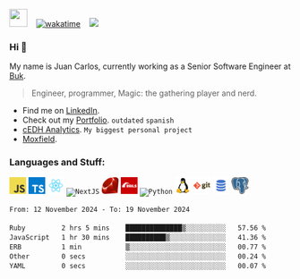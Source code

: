 [<img src="https://github.com/cococov/cococov/assets/19384973/ad95c7af-d6fb-41f2-8844-1f3f92329f6d" width="32" height="32" />](https://cl.linkedin.com/in/juan-carlos-lamas-alfaro) &nbsp;&nbsp; [![wakatime](https://wakatime.com/badge/user/71c66f00-8a01-44bc-9adb-78ea084934aa.svg)](https://wakatime.com/@71c66f00-8a01-44bc-9adb-78ea084934aa) &nbsp;&nbsp; ![](https://komarev.com/ghpvc/?username=cococov)

### Hi 👋

My name is Juan Carlos, currently working as a Senior Software Engineer at [Buk](https://github.com/bukhr).
> Engineer, programmer, Magic: the gathering player and nerd.

- Find me on [LinkedIn](https://www.linkedin.com/in/juan-carlos-lamas-alfaro/).
- Check out my [Portfolio](https://juanlamas.dev/). <code>outdated</code> <code>spanish</code>
- [cEDH Analytics](https://www.cedh-analytics.com/). <code>My biggest personal project</code>
- [Moxfield](https://www.moxfield.com/users/cococov).

### Languages and Stuff:
<code><img title="JS" height="30" src="https://raw.githubusercontent.com/github/explore/80688e429a7d4ef2fca1e82350fe8e3517d3494d/topics/javascript/javascript.png"></code>
<code><img title="Typescript" height="30" src="https://raw.githubusercontent.com/github/explore/80688e429a7d4ef2fca1e82350fe8e3517d3494d/topics/typescript/typescript.png"></code>
<code><img title="React" height="30" src="https://raw.githubusercontent.com/github/explore/80688e429a7d4ef2fca1e82350fe8e3517d3494d/topics/react/react.png"></code>
<code><img title="NextJS" height="30" src="https://cdn.worldvectorlogo.com/logos/next-js.svg"></code>
<code><img title="Ruby" height="30" src="https://raw.githubusercontent.com/github/explore/80688e429a7d4ef2fca1e82350fe8e3517d3494d/topics/ruby/ruby.png"></code>
<code><img title="Ruby on Rails" height="30" src="https://raw.githubusercontent.com/github/explore/80688e429a7d4ef2fca1e82350fe8e3517d3494d/topics/rails/rails.png"></code>
<code><img title="Python" height="30" src="https://upload.wikimedia.org/wikipedia/commons/c/c3/Python-logo-notext.svg"></code>
<code height="30"><img title="Linux" height="30" src="https://raw.githubusercontent.com/github/explore/80688e429a7d4ef2fca1e82350fe8e3517d3494d/topics/linux/linux.png"></code>
<code><img title="Git" height="30" src="https://raw.githubusercontent.com/github/explore/80688e429a7d4ef2fca1e82350fe8e3517d3494d/topics/git/git.png"></code>
<code><img title="SQL" height="30" src="https://raw.githubusercontent.com/github/explore/80688e429a7d4ef2fca1e82350fe8e3517d3494d/topics/sql/sql.png"></code>
<code><img title="Postgres" height="30" src="https://raw.githubusercontent.com/github/explore/80688e429a7d4ef2fca1e82350fe8e3517d3494d/topics/postgresql/postgresql.png"></code>


<!--START_SECTION:waka-->

```txt
From: 12 November 2024 - To: 19 November 2024

Ruby         2 hrs 5 mins    ██████████████▒░░░░░░░░░░   57.56 %
JavaScript   1 hr 30 mins    ██████████▒░░░░░░░░░░░░░░   41.36 %
ERB          1 min           ▒░░░░░░░░░░░░░░░░░░░░░░░░   00.77 %
Other        0 secs          ░░░░░░░░░░░░░░░░░░░░░░░░░   00.24 %
YAML         0 secs          ░░░░░░░░░░░░░░░░░░░░░░░░░   00.07 %
```

<!--END_SECTION:waka-->

